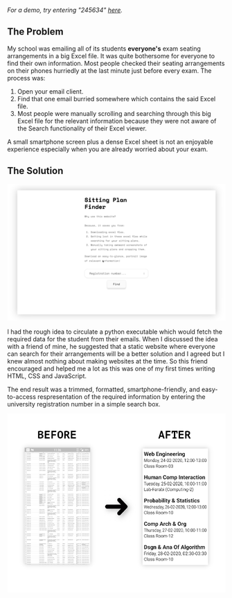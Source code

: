 _For a demo, try entering "245634" [here](https://salmanfarooqshiekh.github.io/ArrangementsFinder/)._

## The Problem

My school was emailing all of its students <strong>everyone's</strong> exam seating arrangements in a big Excel file. It was quite bothersome for everyone to find their own information. Most people checked their seating arrangements on their phones hurriedly at the last minute just before every exam. The process was:

1. Open your email client.
1. Find that one email burried somewhere which contains the said Excel file.
1. Most people were manually scrolling and searching through this big Excel file for the relevant information because they were not aware of the Search functionality of their Excel viewer.

A small smartphone screen plus a dense Excel sheet is not an enjoyable experience especially when you are already worried about your exam.

## The Solution

![before Arrangements Finder vs after Arrangements Finder](images/website_screenshot.png)

I had the rough idea to circulate a python executable which would fetch the required data for the student from their emails. When I discussed the idea with a friend of mine, he suggested that a static website where everyone can search for their arrangements will be a better solution and I agreed but I knew almost nothing about making websites at the time. So this friend encouraged and helped me a lot as this was one of my first times writing HTML, CSS and JavaScript.

The end result was a trimmed, formatted, smartphone-friendly, and easy-to-access respresentation of the required information by entering the university registration number in a simple search box.

![before Arrangements Finder vs after Arrangements Finder](images/before_vs_after.png)
